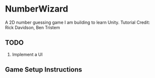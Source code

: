 # NumberWizard
A 2D number guessing game I am building to learn Unity. Tutorial Credit: Rick Davidson, Ben Tristem

## TODO
1. Implement a UI

## Game Setup Instructions

